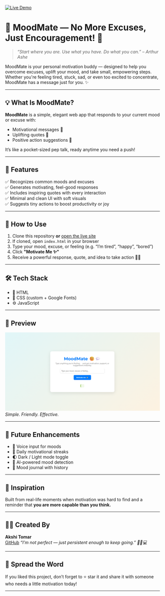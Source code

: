 [![Live Demo](https://img.shields.io/badge/🚀%20Live%20Demo-MoodMate-blue?style=for-the-badge)](https://akshitomar.github.io/MoodMate/)

# 🌟 MoodMate — No More Excuses, Just Encouragement! 💬

> _“Start where you are. Use what you have. Do what you can.” – Arthur Ashe_

MoodMate is your personal motivation buddy — designed to help you overcome excuses, uplift your mood, and take small, empowering steps. Whether you're feeling tired, stuck, sad, or even too excited to concentrate, MoodMate has a message just for you. ✨

---

## 💡 What Is MoodMate?

**MoodMate** is a simple, elegant web app that responds to your current mood or excuse with:

- Motivational messages 🧠
- Uplifting quotes 📝
- Positive action suggestions 🎯

It’s like a pocket-sized pep talk, ready anytime you need a push!

---

## 🚀 Features

✅ Recognizes common moods and excuses  
✅ Generates motivating, feel-good responses  
✅ Includes inspiring quotes with every interaction  
✅ Minimal and clean UI with soft visuals  
✅ Suggests tiny actions to boost productivity or joy  

---

## 🎯 How to Use
1. Clone this repository **or** [open the live site](https://akshitomar.github.io/MoodMate/)  
2. If cloned, open `index.html` in your browser  
3. Type your mood, excuse, or feeling (e.g. “I’m tired”, “happy”, “bored”)  
4. Click **"Motivate Me ✨"**  
5. Receive a powerful response, quote, and idea to take action 💬💪


---

## 🛠️ Tech Stack

- 🧾 HTML
- 🎨 CSS (custom + Google Fonts)
- ⚙️ JavaScript

---

## 📸 Preview

![MoodMate Screenshot](screenshot.png)  
*Simple. Friendly. Effective.*

---

## 🌱 Future Enhancements

- 🎤 Voice input for moods
- 📅 Daily motivational streaks
- 🌓 Dark / Light mode toggle
- 🧠 AI-powered mood detection
- 📓 Mood journal with history

---

## 💖 Inspiration

Built from real-life moments when motivation was hard to find and a reminder that **you are more capable than you think.**

---

## 👩‍💻 Created By

**Akshi Tomar**  
[GitHub](https://github.com/AKSHITOMAR) 
_“I’m not perfect — just persistent enough to keep going.” 🚶‍♀️💻_

---

## 📢 Spread the Word

If you liked this project, don’t forget to ⭐ star it and share it with someone who needs a little motivation today!

---

